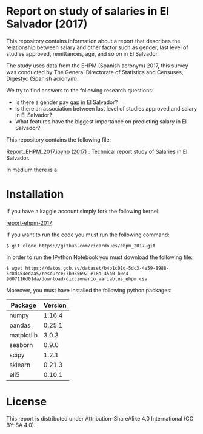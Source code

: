 # Report on study of salaries in El Salvador (2017)

This repository contains information about a report that
describes the relationship between salary and other factor
such as gender, last level of studies approved, remittances, 
age, and so on in El Salvador. 

The study uses data from the EHPM (Spanish acronym) 2017, 
this survey was conducted by The General Directorate of 
Statistics and Censuses, Digestyc (Spanish acronym). 

We try to find answers to the following
research questions: 

* Is there a gender pay gap in El Salvador?
* Is there an association between last level of studies approved and salary in El Salvador?
* What features have the biggest importance on predicting salary in El Salvador? 

This repository contains the following file: 

[Report_EHPM_2017.ipynb (2017)](https://github.com/ricardoues/ehpm_2017/blob/master/Report_EHPM_2017.ipynb) : Technical report study of Salaries in El Salvador.

In medium there is a 

# Installation 

If you have a kaggle account simply fork the following kernel:

[report-ehpm-2017](https://www.kaggle.com/ricardorios/report-ehpm-2017)

If you want to run the code you must run the following command: 

```
$ git clone https://github.com/ricardoues/ehpm_2017.git

```

In order to run the IPython Notebook you must download the 
following file: 

```
$ wget https://datos.gob.sv/dataset/b4b1c01d-5dc3-4e59-8988-5c8d454edaa5/resource/7b935692-e18a-45b0-b0e4-9607116d01da/download/diccionario_variables_ehpm.csv
```

Moreover, you must have installed the following python packages: 

| Package | Version |
|---------|---------|
| numpy    | 1.16.4   |
| pandas   | 0.25.1   | 
| matplotlib | 3.0.3  | 
| seaborn  | 0.9.0   |
| scipy    | 1.2.1    |  
| sklearn   | 0.21.3  | 
| eli5      | 0.10.1   |


# License

This report is distributed under Attribution-ShareAlike 4.0 International (CC BY-SA 4.0).
